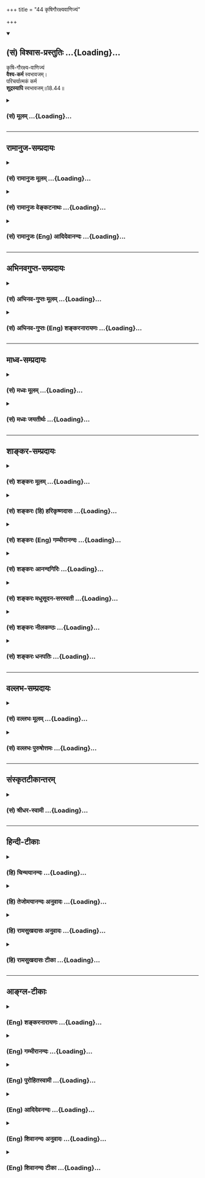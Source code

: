 +++
title = "44 कृषिगौरक्ष्यवाणिज्यं"

+++
<div class="js_include" newlevelforh1="2" title="(सं) विश्वास-प्रस्तुतिः" unfilled url="/mahAbhAratam/shlokashaH/06-bhIShma-parva/03-bhagavad-gItA-parva/saMskRtam/vishvAsa-prastutiH/18_moxa-saMnyAsa-yogaH/44_kRShigauraxyavANi.md">
<details open><summary><h2>(सं) विश्वास-प्रस्तुतिः ...{Loading}...</h2></summary>

कृषि-गौरक्ष्य-वाणिज्यं  
**वैश्य-कर्म** स्वभावजम्।  
परिचर्यात्मकं कर्म  
**शूद्रस्यापि** स्वभावजम्॥18.44॥
</details>
</div>
<div class="js_include collapsed" newlevelforh1="3" title="(सं) मूलम्" unfilled url="/mahAbhAratam/shlokashaH/06-bhIShma-parva/03-bhagavad-gItA-parva/saMskRtam/mUlam/18_moxa-saMnyAsa-yogaH/44_kRShigauraxyavANi.md">
<details><summary><h3>(सं) मूलम् ...{Loading}...</h3></summary>

कृषिगौरक्ष्यवाणिज्यं वैश्यकर्म स्वभावजम्।  
परिचर्यात्मकं कर्म शूद्रस्यापि स्वभावजम्।।18.44।।
</details>
</div>


_________________
## रामानुज-सम्प्रदायः
<div class="js_include collapsed" newlevelforh1="3" title="(सं) रामानुजः मूलम्" unfilled url="/mahAbhAratam/shlokashaH/06-bhIShma-parva/03-bhagavad-gItA-parva/saMskRtam/rAmAnujaH/mUlam/18_moxa-saMnyAsa-yogaH/44_kRShigauraxyavANi.md">
<details><summary><h3>(सं) रामानुजः मूलम् ...{Loading}...</h3></summary>

।।18.44।।**कृषिः** सस्योत्पादनकर्षणम्। **गोरक्ष्यं** पशुपालनम् इत्यर्थः।
**वाणिज्यं** धनसंचयहेतुभूतं क्रयविक्रयात्मकं कर्म। एतद् **वैश्य**स्य
**स्वभावजं कर्म।** पूर्ववर्णत्रयपरिचर्यारूपं **शूद्रस्य स्वभावजं
कर्म। तद् एतत् चतुर्णां वर्णानां वृत्तिभिः सह कर्तव्यानां
शास्त्रविहितानां यज्ञादिकर्मणां प्रदर्शनार्थम् उक्तम्। यज्ञादयो हि
त्रयाणां वर्णानां साधारणाः; शमदमादयः अपि त्रयाणां वर्णानां मुमुक्षूणां
साधारणाः। ब्राह्मणस्य तु सत्त्वोद्रेकस्य स्वाभाविकत्वेन शमदमादयः
सुखोपादानाः इति कृत्वा तस्य शमदमादयः स्वभावजं कर्म इति उक्तम्।
क्षत्रियवैश्ययोः तु स्वतो रजस्तमःप्रधानत्वेन शमदमादयो दुःखोपादानाः इति
कृत्वा न तत्कर्म इति उक्तम्। ब्राह्मणस्य तु वृत्तिः
याजनाध्यापनप्रतिग्रहाः। क्षत्रियस्य जनपदपरिपालनम्। वैश्यस्य कृष्यादयो
यथोक्ताः। शूद्रस्य तु कर्तव्यं वृत्तिः च पूर्ववर्णत्रयपरिचर्या एव।**

</details>
</div>
<div class="js_include collapsed" newlevelforh1="3" title="(सं) रामानुजः वेङ्कटनाथः" unfilled url="/mahAbhAratam/shlokashaH/06-bhIShma-parva/03-bhagavad-gItA-parva/saMskRtam/rAmAnujaH/venkaTanAthaH/18_moxa-saMnyAsa-yogaH/44_kRShigauraxyavANi.md">
<details><summary><h3>(सं) रामानुजः वेङ्कटनाथः ...{Loading}...</h3></summary>

  
  
।।18.44।। रूढिं व्युत्पत्तिं चानुसृत्य फलतः स्वरूपतश्च कृषिं दर्शयति --
सस्योत्पादनं कर्षणमिति। एवं वाणिज्यव्याख्यानेऽपि ग्राह्यम्। गौः रक्ष्या
यत्र; तत्कर्म गोरक्ष्यमित्यभिप्रायेणाऽऽहपशुपालनमिति। रक्ष्यमिति भावार्थं
वा; रक्षणमित्यर्थः। गौरक्ष्यमिति वा पाठः। गा रक्षतीति गोरक्षः; तस्य कर्म
गौरक्ष्यं पशुपालनं वणिजः कर्म वाणिज्यमितिवत्। एवं विशः कर्म
वैश्यंगुणवचनब्राह्मणादिभ्यः कर्मणि च \[अष्टा.5।1।124\] इति
ष्यञ्प्रत्ययः।  
  
शास्त्रान्तरानुसारेण परिचर्यायाः प्रकृतत्रितयानुबन्धित्वमाह --
पूर्ववर्णत्रयेति। ननु षट्कर्मा ब्राह्मणः; त्रिकर्माणौ क्षत्ति्रयवैश्यौ;
शूद्रस्यापिभार्यारतिः शुचिर्भृत्यभर्ता श्राद्धक्रियान्वितः (क्रियारतः --
क्रियापरः)। नमस्कारेण मन्त्रेण पञ्चयज्ञान्न हापयेत् \[या.स्मृ.1।5।121\]
इत्यादयो धर्मा विधीयन्ते तत्कथमिह तत्कर्मणामियत्तानिर्देशः इत्यत्राऽऽह
-- तदेतदिति। प्रदर्शनीयानुदाहरतियज्ञादयो हीति। प्रदर्शनार्थत्वे
हेत्वन्तरमाह शमदमादयोऽपीति। शमादीनां मोक्षार्थिवर्णत्रयसाधारण्येन कथं
ब्राह्मणस्यैव तदुक्तमित्यत्राऽऽहब्राह्मणस्य त्विति। स्वभावप्रभवैः \[18।41
इति पूर्वोक्तानुविधानात्सहजत्वविवक्षयात्र स्वभावजशब्द इत्यभिप्रायेणाऽऽह
-- सत्त्वोद्रेकस्य स्वाभाविकत्वेन शमदमादयः सुखोपादाना इति।
वर्णान्तरगुणसम्भेदं निर्वहति -- क्षत्ति्रयवैश्ययोरिति। न
तत्कर्मेत्युक्तमिति तत्कर्मेति नोक्तमित्यन्वयः। उक्तानां वृत्तीनां
प्रदर्शनार्थत्वाय चतुर्णां वृत्त्यंशं विविच्य विविनक्तिब्राह्मणस्य तु
वृत्तिरित्यादिना। शूद्रधर्मो वृत्तिश्च याज्ञवल्क्येन स्मर्यते --
शूद्रस्य द्विजशुश्रूषा तयाऽजीवन्वणिग्भवेत्। शिल्पैर्वा
विविधैर्जीवेद्द्विजातिहितमाचरन् \[1।5।120\] इति मनुस्तत्र विशेषमाह --
विप्रसेवैव शूद्रस्य विशिष्टं कर्म कीर्त्यते \[10।123\] इति
तदिदमभिप्रेत्याऽऽह -- शूद्रस्य तु कर्तव्यं वृत्तिश्च
पूर्ववर्णंत्रयपरिचर्यैवेति।  
  
नन्विदमयुक्तंभार्यारतिः इत्यादेरुक्तत्वात्मां हि पार्थ व्यपाश्रित्य
इत्यारभ्यस्त्रियो वैश्यास्तथा शूद्रास्तेऽपि यान्ति परां गतिम् \[9।32\]
इति च स्वयमेवाऽऽहवसन्ते दीक्षयेद्विप्रम् इत्यारभ्यहेमन्ते शूद्रमेव च।
स्त्रियं च वर्षाकाले तु पञ्चरात्रविधानतः इति भगवत्समाराधनार्थं दीक्षा च
विहिता तथाब्राह्मणैः क्षत्ति्रयैर्वैश्यैः शूद्रैश्च कृतलक्षणैः।
अर्चनीयश्च सेव्यश्च नित्ययुक्तैः स्वकर्मसु।। सात्त्वतं विधिमास्थाय गीतः
सङ्कर्षणेन यः \[म.भा.66।3940\] इति दीक्षितशूद्रादेर्भगवदर्चनादिकं
स्पष्टमुक्तम्। तथा युगधर्मान् प्रक्रम्योच्यते -- कृतं नाम युगं पूर्वं
यत्र धर्मः सनातनः। कृतमेव न कर्तव्यं यस्मिन् काले नरोत्तम। ब्राह्मणाः
क्षत्ति्रया वैश्याः शूद्राश्च कृतलक्षणाः। कृते युगे समभवन् स्वकर्मनिरताः
सदा।। एकवेदसमायुक्ता एकमन्त्रविधिक्रियाः। पृथग्धर्मास्त्वेकवेद्या
धर्ममेकमनुव्रताः।। चातुराश्रम्ययुक्तेन कर्मणा कालयोगिना। अकामफलसंयोगात्
प्राप्नुवन्ति परां गतिम्।। \[वि.ध.108।19\] इति।  
  
श्रीसात्त्वते च -- अष्टाङ्गयोगयुक्तानां हृद्यागनिरतात्मनाम्।
योगिनामधिकारः स्यादेकस्मिन् हृदयेशये।। व्यामिश्रयागयुक्तानां विप्राणां
वेदवादिनाम्। समन्त्रे तु चतुर्व्यूहे ह्यधिकारो न चान्यथा।। त्रयाणां
क्षत्ति्रयादीनां प्रपन्नानां च तत्त्वतः। अमन्त्रमधिकारस्तु
चतुर्व्यूहक्रियाक्रमे।। सक्रिये मन्त्रचक्रे तु वैभवीये विवेकिनाम्।
ममतासन्निरस्तानां स्वकर्मनिरतात्मनाम्।। कर्मवाङ्मनसैः सम्यग्भक्तानां
परमेश्वरे। चतुर्णामधिकारो वै वृत्ते दीक्षाक्रमे सति \[7।8।9।10।11\]
इत्यधिकारविशेषनियमः कृतः। सप्तमे च व्रतविधानपरिच्छेदेदानार्चने तु
शूद्राणां व्रतकर्मणि सर्वदा। असिद्धान्नं तु विहितं सिद्धं वा
ब्राह्मणेच्छया।। स्वकर्मणा यथोत्कर्षमभ्येति च तथार्चनात्।
तस्मात्स्वेनाधिकारेण कुर्यादाराधनं सदा।। सर्वत्राधिकृतो विप्रो
वासुदेवादिपूजने। यथा तथा न
क्षत्त्राद्यास्तस्माच्छास्त्रार्थमाचरेत्।। नयेन्नक्ताशनैर्भक्त्या
दिनान्येतानि मौद्गल। व्रताद्यन्ते तु विहितं परिपीडं हि तस्य
वा।। \[7।53।54।55।56\] इति व्रतविशेषक्रमो दर्शितः। मौद्गलेति
भगवच्छास्त्रे शूद्रनाम। परिपीडमुपवासः। तथा मन्त्रेषु चैवं नियमोऽन्यत्र
कृतः। वौषट्स्वाहावषट्कारनिष्ठानां तु प्रतिक्रिया। नमस्कारेण विहिता इति।
तथा नारदीये श्रीमदष्टाक्षरकल्पे -- न स्वरः प्रणवोऽङ्गानि
नाप्यन्यविधयस्तथा। स्त्रीणां तु शूद्रजातीनां मन्त्रमात्रोक्तिरिष्यते
\[ना.अ.क.1।120\] इति।  
  
एवमेकादशीव्रतादयोऽपि सर्वसाधारणाः पुराणादिषु पठ्यन्ते। तथान्येऽपि
वर्ज्यावर्ज्यनियमाः कतिकति धर्मशास्त्रादिषु कथ्यन्ते। यथा --
कपिलाक्षीरपानेन ब्राह्मणीगमनेन च। शूद्रे वेदाक्षरेणैव निष्कृतिर्न
विधीयते (वेदाक्षरविचारेण शूद्रस्य नरकं
ध्रुवम्)।। \[पा.स्मृ.1।74\]हृत्कण्ठतालुगाभिस्तु यथासङ्ख्यं द्विजातयः।
शुध्येरन् स्त्री च शूद्रश्च सकृत्स्पृष्टाभिरन्ततःतेषां स एवाचमनकल्प अधिक
अहरहः()। केशश्मश्रुलोमनखवापनम् इत्यादि। तस्मात्जपस्तपस्तीर्थयात्रा
प्रव्रज्या मन्त्रसाधनम्। देवताराधनं चैव स्त्रीशूद्रपतनानि षट् इत्यादिकं
विहितव्यतिरिक्तवर्णत्रयशुश्रूषाविरुद्धविषयमिति योज्यम्। अपि च -- न
शूद्रा भगवद्भक्ता विप्रा भागवताः स्मृताः \[वि.सं.24।10\]
इत्यादिवचनाज्जयाख्यसंहितादिषु भागवतानां चतुर्णां समत्ववचनाच्च
भगवत्परिचर्यावशाद्वर्णत्रयपरिचर्यानिवृत्तिरपि सम्भवेत्। अतः कथंशूद्रस्य
तु कर्तव्यं वृत्तिश्च पूर्ववर्णत्रयपरिचर्यैव इति भाषितम्। अत्र ब्रूमः --
यद्यपि विहितव्यतिरिक्तविषयाः सर्वनिषेधाः विशिष्टसंस्कारगुणविशेषादिमतां च
शूद्राणामपि धर्मविशेषा विहिताः; तथापि ते सर्वे
वर्णत्रयपरिचर्याख्यप्रधानधर्माविरोधेन तन्नियुक्तैः शूद्रैः
तत्परिचर्याभावनयैवानुष्ठेयाः। अत एव ह्यत्रोच्यते,परिचर्यात्मकं कर्म इति।
अन्यथा परिचर्येत्येव वक्तव्यम् नच निष्प्रयोजनाधिकग्रहणं युक्तम्।  
  
आमनन्ति चरहस्याम्नायविदः -- ज्ञानज्ञापनसम्प्रेषणकर्मा ब्राह्मणः;
ज्ञानपरित्राणकर्मा क्षत्ति्रयः; ज्ञानबीजवर्धनकर्मा वैश्यः;
ज्ञानपर्युत्थानकर्मा शूद्रः; कृतयुगस्यान्ते त्रेतायुगस्यादौ
ब्राह्मणक्षत्ति्रयवैश्यशूद्रा भिद्यन्ते; तेषां भिन्नानां दृष्टिः न तथा
भवति; पथ्या रसना न तथा भवन्ति पुष्पफलमोषधिवनस्पतयो न तथा दधते तां
दृष्ट्वा ब्राह्मणक्षत्ति्रयवैश्यशूद्राणामसूया प्रादुर्बभूव -- शूद्रः
प्रथमजातिर्न वः पर्युत्थास्यामीति; वैश्यो द्वितीयजातिर्न वो बीजानि
वर्धयिष्यामीति; क्षत्ति्रयस्तृतीयजातिर्न वः परित्रास्य इति। तान्
ब्राह्मण इत्याह। आस्थिता यूयं न वो वक्ष्यामि इति। अत्र पर्युत्थानं
परिचर्या। एवं शूद्रः साधुः इत्यादिप्रकरणान्तराणि च द्रष्टव्यानि। एतेनन
शूद्रा भगवद्भक्ताः इत्यादिस्तुतिवाक्येन
वर्णत्रयपरिचर्यादिनिवृत्तिप्रसङ्गोऽपि प्रत्युक्तः; भगवदेकान्तशूद्रस्यैव
पर्युत्थानविधेः। भगवद्भक्तिस्तुतिपरत्वादेव हिसर्ववर्णेषु ते शूद्रा ये
ह्यभक्ता जनार्दने \[वि.सं.24।10\] इति व्यतिरेकनिन्दा। किं तर्ह्यत्र
स्तुतिनिन्दालम्बनम् आन्तरः सत्त्वादिगुणोन्मेषः। यदपेक्षया ब्राह्मणादेरेव
ब्रह्मण्यादिकं श्रुत्यादिषु कीर्त्यते -- मौनं चामौनं च निर्विद्याथ
ब्राह्मणः \[बृ.उ.3।5।1\] इति। विष्णुं क्रान्तं (विष्णुक्रान्तं) वासुदेवं
विजानन्विप्रो विप्रत्वं गच्छते तत्त्वदर्शी
\[शा.उ.4म.भा.13।16।2\]चण्डालमपि वृत्तस्थं तं देवा ब्राह्मणं विदुः
इत्यादि।  
  
यत्तु शारीरसत्त्वादिगुणतारतम्यनिबन्धनं जातिरूपं ब्राह्मण्यादिकं;
तस्यान्तरसत्त्वोन्मेषादावप्यनुवृत्तेराशरीरपातं जातिनियमः स्थित एव।
तदनुबन्धिनश्च धर्मास्तत एवावतिष्ठन्ते। अत एव हि विदितब्रह्मविद्योऽपि
विदुरः स्वस्य तद्वचनेऽनधिकारमाह -- शूद्रयोनावहं जातो
नातोऽन्यद्वक्तुमुत्सहे \[म.भा.5।41।5\] इति। शमादिगुणपौष्कल्ययोगिनि तु
शूद्रादौ स्त्रीधर्मिण्यां जनन्यामिवावज्ञानादिनिवृत्तिमात्रविशेषापेक्षया
जातिसामान्यवीक्षणप्रतिषेध इति। यथा स्मरन्ति -- एतैः समेतः शूद्रोऽपि
वार्धके मानमर्हति इति। अत एवभक्तिरष्टविधा ह्येषा यस्मिन् म्लेच्छेऽपि
वर्तते। तस्मै देयं ततो ग्राह्यं स च पूज्यो यथा ह्यहम्
\[गा.रु.पू.ख.219।7।8\] इत्यादिकमनुपप्लवपर्यन्ततयाऽपि निर्व्यूढम्।
साम्योक्तिरपि सर्वोत्कर्षफलादिसाम्यविषया अपशूद्रनयाद्यविरोधश्च। उक्तं
चाचार्यैर्भागवतत्वेन शूद्रस्योत्कर्षे ब्राह्मणस्यापि तेनैवोत्कर्ष इति
पुनर्वैषम्यमिति सर्वं समञ्जसम्। अतः सुष्ठूक्तं -- शूद्रस्य
वृत्तिकर्तव्ययोरैक्यम् इति। ,

</details>
</div>
<div class="js_include collapsed" newlevelforh1="3" title="(सं) रामानुजः (Eng) आदिदेवानन्दः" unfilled url="/mahAbhAratam/shlokashaH/06-bhIShma-parva/03-bhagavad-gItA-parva/saMskRtam/rAmAnujaH/english/AdidevAnandaH/18_moxa-saMnyAsa-yogaH/44_kRShigauraxyavANi.md">
<details><summary><h3>(सं) रामानुजः (Eng) आदिदेवानन्दः ...{Loading}...</h3></summary>

18.44 'Agriculture' is cultivation to produce crops. The meaning of
'cattle breeding' is the protection and rearing of cattle. 'Trade' is the activity causing the amassing of wealth through buying and selling.
This is the duty of Vaisya born of his inherent nature. The duty of a Sudra, born of his inherent nature, is service to the three Orders mentioned earlier. All these have been described to stress that the occupational activities of the four stations are auxiliary to the performance of sacrifices etc., which are ordained by the Sastra.
Sacrifices etc., are common to the first three stations. Control of the senses etc., are common to those who, among the first three stations,
are anxious for release. As a Brahmana possesses preponderance of Sattva, and as the control of the senses, mind etc., can be performed by him easily and naturally, control of the senses etc., have been prescribed as his duty. As control of the mind, senses etc., can be performed only with difficulty by the Ksatriyas and the Vaisyas owing to the preponderance of Rajas and Tamas respectively in them, these have not been stated as their duty. The occupation of a Brahmana is officiating as priest in sacrifices, teaching the Vedas and receiving gifts. The occupation of a Ksatriya is protecting the people and that of the Vaisyas is farming etc., as mentioned before. The duty and occupation of the Sudra is service to the three stations.

</details>
</div>


_________________
## अभिनवगुप्त-सम्प्रदायः
<div class="js_include collapsed" newlevelforh1="3" title="(सं) अभिनव-गुप्तः मूलम्" unfilled url="/mahAbhAratam/shlokashaH/06-bhIShma-parva/03-bhagavad-gItA-parva/saMskRtam/abhinava-guptaH/mUlam/18_moxa-saMnyAsa-yogaH/44_kRShigauraxyavANi.md">
<details><summary><h3>(सं) अभिनव-गुप्तः मूलम् ...{Loading}...</h3></summary>

।।18.41 -- 18.60।। एवमियता षण्णां प्रत्येकं त्रिस्वरूपत्वं धृत्यादीनां च
प्रतिपादितम्। तन्मध्यात् सात्त्विके राशौ वर्तमानो दैवीं संपदं प्राप्त इह
ज्ञाने योग्यः; त्वं च तथाविधः इत्यर्जुनः प्रोत्साहितः। अधुना तु इदमुच्यते
-- यदि तावदनया ज्ञानबुद्ध्या कर्मणि भवान् प्रवर्तते तदा
स्वधर्मप्रवृत्त्या विज्ञानपूततया च न कर्मसंबन्धस्तव। अथैतन्नानुमन्यसे;
तदवश्यं तव प्रवृत्त्या तावत् भाव्यम् जातेरेव तथाभावे स्थितत्वात्। यतः
सर्वः स्वभावनियतः +++(S;;N स्वस्वभावनियतः )+++ कुतश्चिद्दोषात्
तिरोहिततत्स्वभावः +++(S;;N -- हिततत्तत्स्वभावः )+++ कंचित्कालं भूत्वापि;
तत्तिरोधायकविगमे स्वभावं व्यक्त्यापन्नं लभत एव। तथाहि एवंविधो वर्णनां
स्वभावः। एवमवश्यंभाविन्यां प्रवृत्तौ ततः फलविभागिता भवेत्।। तदाह --
ब्राह्मणेत्यादि अवशोऽपि तत् इत्यन्तम्। ब्राह्मणादीनां
कर्मप्रविभागनिरूपणस्य स्वभावोऽश्यं नातिक्रामति,+++(S; ; N omit न and read
अतिक्रामति )+++ इति क्षत्रियस्वभावस्य भवतोऽनिच्छतोऽपि प्रकृतिः स्वभावाख्या
नियोक्तृताम् अव्यभिचारेण भजते। केवलं तया नियुक्तस्य पुण्यपापसंबन्धः। अतः
मदभिहितविज्ञानप्रमाणपुरःसरीकारेण कर्माण्यनुतिष्ठ। तथा सति बन्धो
निवर्त्स्यति। इत्यस्यार्थस्य परिकरघटनतात्पर्यं +++(S; ; N -- करबन्धघटन --
)+++ महावाक्यार्थस्य। अवान्तरवाक्यानां स्पष्टा ( ष्टोऽ ) र्थः। समासेन +++(S
omits समासेन )+++ ( श्लो. 50 ) संक्षेपेण। ज्ञानस्य; प्रागुक्तस्य। निष्ठां (
ष्ठा ) वाग्जालपरिहारेण निश्चितामाह। बुद्ध्या विशुद्धया इत्यादि सर्वमेतत्
व्याख्यातप्रायमिति न पुनरायस्यते,+++(N -- रारभ्यते )+++।

</details>
</div>
<div class="js_include collapsed" newlevelforh1="3" title="(सं) अभिनव-गुप्तः (Eng) शङ्करनारायणः" unfilled url="/mahAbhAratam/shlokashaH/06-bhIShma-parva/03-bhagavad-gItA-parva/saMskRtam/abhinava-guptaH/english/shankaranArAyaNaH/18_moxa-saMnyAsa-yogaH/44_kRShigauraxyavANi.md">
<details><summary><h3>(सं) अभिनव-गुप्तः (Eng) शङ्करनारायणः ...{Loading}...</h3></summary>

18.44 See Comment under 18.60

</details>
</div>


_________________
## माध्व-सम्प्रदायः
<div class="js_include collapsed" newlevelforh1="3" title="(सं) मध्वः मूलम्" unfilled url="/mahAbhAratam/shlokashaH/06-bhIShma-parva/03-bhagavad-gItA-parva/saMskRtam/madhvaH/mUlam/18_moxa-saMnyAsa-yogaH/44_kRShigauraxyavANi.md">
<details><summary><h3>(सं) मध्वः मूलम् ...{Loading}...</h3></summary>

।।18.44।। Sri Madhvacharya did not comment on this sloka.,

</details>
</div>
<div class="js_include collapsed" newlevelforh1="3" title="(सं) मध्वः जयतीर्थः" unfilled url="/mahAbhAratam/shlokashaH/06-bhIShma-parva/03-bhagavad-gItA-parva/saMskRtam/madhvaH/jayatIrthaH/18_moxa-saMnyAsa-yogaH/44_kRShigauraxyavANi.md">
<details><summary><h3>(सं) मध्वः जयतीर्थः ...{Loading}...</h3></summary>

।।18.44।। Sri Jayatirtha did not comment on this sloka.  
  

</details>
</div>


_________________
## शाङ्कर-सम्प्रदायः
<div class="js_include collapsed" newlevelforh1="3" title="(सं) शङ्करः मूलम्" unfilled url="/mahAbhAratam/shlokashaH/06-bhIShma-parva/03-bhagavad-gItA-parva/saMskRtam/shankaraH/mUlam/18_moxa-saMnyAsa-yogaH/44_kRShigauraxyavANi.md">
<details><summary><h3>(सं) शङ्करः मूलम् ...{Loading}...</h3></summary>

।।18.44।। --,**कृषिगौरक्ष्यवाणिज्यं** कृषिश्च गौरक्ष्यं च वाणिज्यं च
कृषिगौरक्ष्यवाणिज्यम्; कृषिः भूमेः विलेखनम्; गौरक्ष्यं गाः रक्षतीति
गोरक्षः तस्य भावः गौरक्ष्यम्; पाशुपाल्यम् इत्यर्थः; वाणिज्यं वणिक्कर्म
क्रयविक्रयादिलक्षणं **वैश्यकर्म** वैश्यजातेः कर्म वैश्यकर्म **स्वभावजम्।
परिचर्यात्मकं** शुश्रूषास्वभावं **कर्म शूद्रस्यापि स्वभावजम्**।।  
  
एतेषां जातिविहितानां कर्मणां सम्यगनुष्ठितानां स्वर्गप्राप्तिः फलं
स्वभावतः; वर्णा आश्रमाश्च स्वकर्मनिष्ठाः प्रेत्य कर्मफलमनुभूय ततः शेषेण
विशिष्टदेशजातिकुलधर्मायुःश्रुतवृत्तवित्तसुखमेधसो जन्म प्रतिपद्यन्ते
इत्यादिस्मृतिभ्यः (आ. स्मृ. 2।2।2।3) पुराणे च वर्णिनाम् आश्रमिणां च
लोकफलभेदविशेषस्मरणात्। कारणान्तरात्तु इदं वक्ष्यमाणं फलम् --,

</details>
</div>
<div class="js_include collapsed" newlevelforh1="3" title="(सं) शङ्करः (हि) हरिकृष्णदासः" unfilled url="/mahAbhAratam/shlokashaH/06-bhIShma-parva/03-bhagavad-gItA-parva/saMskRtam/shankaraH/hindI/harikRShNadAsaH/18_moxa-saMnyAsa-yogaH/44_kRShigauraxyavANi.md">
<details><summary><h3>(सं) शङ्करः (हि) हरिकृष्णदासः ...{Loading}...</h3></summary>

।।18.44।। कृषि; गोरक्षा और वाणिज्य -- भूमिमें हल चलानेका नाम कृषि है;
गौओंकी रक्षा करनेवाला गोरक्ष है; उसका भाव गौरक्ष्य यानी पशुओंको पालना है
तथा क्रयविक्रयरूप वणिक् कर्मका नाम वाणिज्य है ये तीनों वैश्यकर्म हैं
अर्थात् वैश्यजातिके स्वाभाविक कर्म हैं। वैसे ही शूद्रका भी; परिचर्यात्मक
अर्थात् सेवारूप कर्म; स्वाभाविक है। जातिके उद्देश्यसे कहे हुए इन
कर्मोंका भलीप्रकार अनुष्ठान किये जानेपर स्वर्गकी प्राप्तिरूप स्वाभाविक
फल होता है। क्योंकि अपने कर्मोंमें तत्पर हुए वर्णाश्रमावलम्बी मरकर;
परलोकमें कर्मोंका फल भोगकर; बचे हुए कर्मफलके अनुसार श्रेष्ठ देश; काल;
जाति; कुल; धर्म; आयु; विद्या; आचार; धन; सुख और मेधा आदिसे युक्त; जन्म
ग्रहण करते हैं इत्यादि स्मृतिवचन हैं और पुराणमें भी वर्णाश्रमियोंके लिये
अलगअलग लोकप्राप्तिरूप फलभेद बतलाया गया है।

</details>
</div>
<div class="js_include collapsed" newlevelforh1="3" title="(सं) शङ्करः (Eng) गम्भीरानन्दः" unfilled url="/mahAbhAratam/shlokashaH/06-bhIShma-parva/03-bhagavad-gItA-parva/saMskRtam/shankaraH/english/gambhIrAnandaH/18_moxa-saMnyAsa-yogaH/44_kRShigauraxyavANi.md">
<details><summary><h3>(सं) शङ्करः (Eng) गम्भीरानन्दः ...{Loading}...</h3></summary>

18.44 Svabyavajam, the natural; vaisya-karma, duties of the Vaisyas, of
the Vaisya caste; are krsi-gauraksyavanijyam, agriculture, cattle
rearing and trade: Krsi is tilling of land. Orre who rears cattle (go)
is goraksa; the abstract form of that word is gauraksyam,
animal-husbandry. Vanijyam means the occupation of a trader, consisting
of buying and selling. Sudrasya, of the Sudra; api, too; svabhavajam,
the natural; karma, duty; is paricaryatmakam, in the form of service.
When rightly pursued, the natural result of these duties enjoined for
the castes is the attainment of heaven-which act is evident from such
Smrti texts as, 'People belonging to the castes and stages of life, who
are true to their own duties, experience after death the fruit of their
actions. And after that, as a result of the remnants of their merits
they are born in some excellent region, caste and family, with greater
piety, longevity, learning, conduct, wealth, happiness and intelligence'
(Ap. Dh. Su. 2.2.2.3), etc. And in the Puranas also it is particularly
mentioned that poeple belonging to the (different) castes and stages of
life come to have specific results in the form of different worlds. But
this result that is going to be stated follows from a different cause:

</details>
</div>
<div class="js_include collapsed" newlevelforh1="3" title="(सं) शङ्करः आनन्दगिरिः" unfilled url="/mahAbhAratam/shlokashaH/06-bhIShma-parva/03-bhagavad-gItA-parva/saMskRtam/shankaraH/AnandagiriH/18_moxa-saMnyAsa-yogaH/44_kRShigauraxyavANi.md">
<details><summary><h3>(सं) शङ्करः आनन्दगिरिः ...{Loading}...</h3></summary>

।।18.44।। वैश्यशूद्रयोः कर्म विवक्षयानुवदति -- **कृषीति।** स्पष्टार्थः।

</details>
</div>
<div class="js_include collapsed" newlevelforh1="3" title="(सं) शङ्करः मधुसूदन-सरस्वती" unfilled url="/mahAbhAratam/shlokashaH/06-bhIShma-parva/03-bhagavad-gItA-parva/saMskRtam/shankaraH/madhusUdana-sarasvatI/18_moxa-saMnyAsa-yogaH/44_kRShigauraxyavANi.md">
<details><summary><h3>(सं) शङ्करः मधुसूदन-सरस्वती ...{Loading}...</h3></summary>

।।18.44।। कृषीति। कृषिरन्नोत्पत्त्यर्थं भूमेर्विलेखनम्। गोरक्षस्य भावो
गौरक्ष्यं पाशुपाल्यम्। वाणिज्यं वणिजः कर्म क्रयविक्रयादिलक्षणम्।
कुसीदमप्यत्रान्तर्गमनीयं वैश्यकर्म वैश्यजातेः कर्म स्वभावजं
तमउपसर्जनरजोगुणस्वभावजम्। परिचर्यात्मकं द्विजातिशुश्रूषात्मकं कर्म
शूद्रस्यापि स्वभावजं रजउपसर्जनतमोगुणस्वभावजम्।

</details>
</div>
<div class="js_include collapsed" newlevelforh1="3" title="(सं) शङ्करः नीलकण्ठः" unfilled url="/mahAbhAratam/shlokashaH/06-bhIShma-parva/03-bhagavad-gItA-parva/saMskRtam/shankaraH/nIlakaNThaH/18_moxa-saMnyAsa-yogaH/44_kRShigauraxyavANi.md">
<details><summary><h3>(सं) शङ्करः नीलकण्ठः ...{Loading}...</h3></summary>

।।18.44।। वैश्यशूद्रयोः कर्माण्याह -- **कृषीति।** स्पष्टार्थः श्लोकः।

</details>
</div>
<div class="js_include collapsed" newlevelforh1="3" title="(सं) शङ्करः धनपतिः" unfilled url="/mahAbhAratam/shlokashaH/06-bhIShma-parva/03-bhagavad-gItA-parva/saMskRtam/shankaraH/dhanapatiH/18_moxa-saMnyAsa-yogaH/44_kRShigauraxyavANi.md">
<details><summary><h3>(सं) शङ्करः धनपतिः ...{Loading}...</h3></summary>

।।18.44।। क्षात्रं कर्म व्युत्पाद्य वैश्यशूद्रयोस्तद्दर्शयति।
कृषिर्भूमेर्विलेखनम्। गां रजतीति गोरक्षः तस्य भावो गौरक्ष्यं
पाशुपाल्यम्। वाणिज्यं क्रयविक्रयादिलक्षणं वणिक्कर्म कृषिगौरक्ष्यवाणिज्यं
वैश्यजातेः कर्मस्वभावजं स्वभावप्रभवेन तमउपसर्जनरजोगुणेन प्रविभक्तम्।
परिचर्यात्मकं द्विजातिशूश्रूषास्वभावं कर्म शूद्रस्य शूद्रजातेरपि
स्वभावजं स्वभावप्रभवेन रजउपसर्जनतमोगुणेन प्रविभक्तमित्यर्थः।

</details>
</div>


_________________
## वल्लभ-सम्प्रदायः
<div class="js_include collapsed" newlevelforh1="3" title="(सं) वल्लभः मूलम्" unfilled url="/mahAbhAratam/shlokashaH/06-bhIShma-parva/03-bhagavad-gItA-parva/saMskRtam/vallabhaH/mUlam/18_moxa-saMnyAsa-yogaH/44_kRShigauraxyavANi.md">
<details><summary><h3>(सं) वल्लभः मूलम् ...{Loading}...</h3></summary>

।।18.44।। वैश्यशूद्रयोराह -- कृषीति। कुसीदस्य वाणिज्ये निवेशनान्न
पृथगुक्तिः द्विजपरिचर्यात्मकं शूद्रस्येति मर्यादा इयं परिचर्यां भगवति
कृता चेत्सर्वेषां उत्तमफलदा भवेत्यद्वृत्त्या तुष्यते हरिः इति वाक्यात्।
स्पष्टमन्यत्।

</details>
</div>
<div class="js_include collapsed" newlevelforh1="3" title="(सं) वल्लभः पुरुषोत्तमः" unfilled url="/mahAbhAratam/shlokashaH/06-bhIShma-parva/03-bhagavad-gItA-parva/saMskRtam/vallabhaH/puruShottamaH/18_moxa-saMnyAsa-yogaH/44_kRShigauraxyavANi.md">
<details><summary><h3>(सं) वल्लभः पुरुषोत्तमः ...{Loading}...</h3></summary>

  
  
।।18.44।। वैश्यस्याऽऽह -- कृषीति। कृषिः कर्षणं; गोरक्ष्यं पशुपालनं;
वाणिज्यं क्रयविक्रयात्मकम्; एतत् वैश्यस्य स्वभावाज्जातं कर्म।
शूद्रस्याऽऽह -- परिचर्यात्मकमिति। त्रैवर्णिकसेवनात्मकं शूद्रस्यापि
स्वभावजं स्वभावाज्जातं कर्म; यद्वा मत्परिचर्यात्मकं कर्म सर्वेषां
पूर्वोक्तानां शूद्रस्यापीत्यर्थः।  
  

</details>
</div>


_________________
## संस्कृतटीकान्तरम्
<div class="js_include collapsed" newlevelforh1="3" title="(सं) श्रीधर-स्वामी" unfilled url="/mahAbhAratam/shlokashaH/06-bhIShma-parva/03-bhagavad-gItA-parva/saMskRtam/shrIdhara-svAmI/18_moxa-saMnyAsa-yogaH/44_kRShigauraxyavANi.md">
<details><summary><h3>(सं) श्रीधर-स्वामी ...{Loading}...</h3></summary>

।।18.44।। वैश्यशूद्रयोः कर्माह **-- कृषीति।** कृषिः कर्षणम्; गाः रक्षतीति
गोरक्षस्तस्य भावो गौरक्ष्यं पाशुपाल्यमित्यर्थः। वाणिज्यं क्रयविक्रयादि;
एतद्वैश्यस्य स्वभावजं कर्म। त्रैवर्णिकपरिचर्यात्मकं शूद्रस्यापि स्वभावजं
कर्म।

</details>
</div>


_________________
## हिन्दी-टीकाः
<div class="js_include collapsed" newlevelforh1="3" title="(हि) चिन्मयानन्दः" unfilled url="/mahAbhAratam/shlokashaH/06-bhIShma-parva/03-bhagavad-gItA-parva/hindI/chinmayAnandaH/18_moxa-saMnyAsa-yogaH/44_kRShigauraxyavANi.md">
<details><summary><h3>(हि) चिन्मयानन्दः ...{Loading}...</h3></summary>

।।18.44।। प्रत्येक मनुष्य में गुणों की तारतम्यता किसी विशिष्ट अनुपात में
होती है और इसलिए प्रत्येक मनुष्य का अपना विशिष्ट स्वभाव भी होता है। इसी
कारण एक मनुष्य जिस कार्य विशेष को कुशलतापूर्वक कर सकता है; उसी कार्य को
अन्य व्यक्ति उतनी कुशलता से नहीं कर पाता। रजोगुणी क्षत्रिय को सात्त्विक
ब्राह्मण के समान ध्यानाभ्यास करना संभव नहीं होता। उसी प्रकार वैश्य और
शूद्र भी क्षत्रिय के शूरवीरतापूर्ण कर्मों को नहीं कर पायेंगे। सामाजिक
जीवन में सर्वोच्च प्रतिष्ठा के पद तक पहुँचने के लिए सभी मनुष्यों को
पूर्णत एकरूप अवसर प्राप्त नहीं हो सकते। तथापि; एक सामाजिक व्यवस्था सभी
मनुष्यों को अपनेअपने स्वभाव के अनुसार विकसित हाेने के लिए तुल्य अवसर
प्रदान कर सकती है। इस सिद्धांत या व्यवस्था को सफल बनाने हेतु विभिन्न
व्यक्तित्व (वर्णों) के मनुष्यों के लिए भिन्नभिन्न कर्तव्यों का विधान
किया गया है। वैश्य वृत्ति का पुरुष कृषि; गौपालन तथा वाणिज्य के क्षेत्र
में स्फूर्ति और प्रेरणा से कार्य करके अपने दोषों से मुक्त हो सकता है।
दोषमुक्ति से तात्पर्य वासनाक्षय से है। वाणिज्यादि कर्मों में उसकी
स्वाभाविक अभिरुचि होती है। उसी प्रकार अर्पण की भावना से सबकी सेवा करना
शूद्र का स्वाभाविक कर्म है। प्रत्येक मनुष्य के आन्तरिक स्वभाव के अनुसार
उसका वर्ण और कर्म निर्धारित किया जा सकता है। अपने स्वभाव के विपरीत कर्म
में नियुक्त किये जाने पर मनुष्य न केवल उस कर्म क्षेत्र में दुर्व्यवस्था
उत्पन्न करता है; वरन् अपनी स्वयं की भी हानि कर लेता है। उदाहरणार्थ यदि
किसी क्षत्रिय से कहा जाये कि वह सेवाभाव पूर्वक पंखा झलने का कार्य करे;
तो वह सम्भवत विनम्रता से उसे स्वीकार कर लेगा परन्तु तत्काल ही अपने
स्वभाववश किसी दूसरे व्यक्ति को पंखा लाने की आज्ञा देगा इसी प्रकार यदि
किसी वैश्य को मन्दिर का पुजारी बना दिया जाये; तो वह पवित्र स्थान; शीघ्र
ही; किसी व्यापारिक केन्द्र से भी निम्न स्तर का बन जायेगा और यदि उसके
हाथों में राजसत्ता सौंप दी जाये; तो वह अपने स्वभाव से विवश उस प्राप्त
अधिकार द्वारा लाभदायक व्यापार करना प्रारम्भ कर देगा जनता इसे ही
भ्रष्टाचार कहती है हम सबको आत्मनिरीक्षण के द्वारा अपना वर्ण और कर्म
निर्धारित करना चाहिए। किसी भी उच्चवर्गीय पुरुष को निम्नवर्णीय मनुष्यों
की ओर अनादर भाव से देखने का अधिकार नहीं है। प्रत्येक व्यक्ति यथाशक्ति
समाज की सेवा करता है। ईश्वरार्पण की भावना से समाज की सेवा करते हुए
प्रत्येक मनुष्य को आत्मविकास तथा पूर्णत्व प्राप्ति के लिए साधनारत रहना
चाहिए। इसी विषय में भगवान् श्रीकृष्ण कहते हैं

</details>
</div>
<div class="js_include collapsed" newlevelforh1="3" title="(हि) तेजोमयानन्दः अनुवादः" unfilled url="/mahAbhAratam/shlokashaH/06-bhIShma-parva/03-bhagavad-gItA-parva/hindI/tejomayAnandaH/anuvAdaH/18_moxa-saMnyAsa-yogaH/44_kRShigauraxyavANi.md">
<details><summary><h3>(हि) तेजोमयानन्दः अनुवादः ...{Loading}...</h3></summary>

।।18.44।। कृषि, गौपालन तथा वाणिज्य - ये वैश्य के स्वाभाविक कर्म हैं, और
शूद्र का स्वाभाविक कर्म है परिचर्या अर्थात् सेवा करना।।

</details>
</div>
<div class="js_include collapsed" newlevelforh1="3" title="(हि) रामसुखदासः अनुवादः" unfilled url="/mahAbhAratam/shlokashaH/06-bhIShma-parva/03-bhagavad-gItA-parva/hindI/rAmasukhadAsaH/anuvAdaH/18_moxa-saMnyAsa-yogaH/44_kRShigauraxyavANi.md">
<details><summary><h3>(हि) रामसुखदासः अनुवादः ...{Loading}...</h3></summary>

।।18.44।। खेती करना, गायोंकी रक्षा करना और शुद्ध व्यापार करना -- ये
सब-के-सब वैश्यके स्वाभाविक कर्म हैं, तथा चारों वर्णोंकी सेवा करना
शूद्रका भी स्वाभाविक कर्म है।

</details>
</div>
<div class="js_include collapsed" newlevelforh1="3" title="(हि) रामसुखदासः टीका" unfilled url="/mahAbhAratam/shlokashaH/06-bhIShma-parva/03-bhagavad-gItA-parva/hindI/rAmasukhadAsaH/TIkA/18_moxa-saMnyAsa-yogaH/44_kRShigauraxyavANi.md">
<details><summary><h3>(हि) रामसुखदासः टीका ...{Loading}...</h3></summary>

।।18.44।।***व्याख्या --***  **कृषिगौरक्ष्यवाणिज्यं वैश्यकर्म स्वभावजम्
--** खेती करना; गायोंकी रक्षा करना; उनकी वंशवृद्धि करना और शुद्ध व्यापार
करना -- ये कर्म वैश्यमें स्वाभाविक होते हैं। शुद्ध व्यापार करनेका
तात्पर्य है -- जिस देशमें; जिस समय; जिस वस्तुकी आवश्यकता हो; लोगोंके
हितकी भावनासे उस वस्तुको (जहाँ वह मिलती हो; वहाँसे ला करके) उसी देशमें
पहुँचाना प्रजाकी आवश्यक वस्तुओंके अभावकी पूर्ति कैसे हो; वस्तुओंके
अभावमें कोई कष्ट न पाये -- इस भावसे सच्चाईके साथ वस्तुओंका वितरण
करना। ,भगवान् श्रीकृष्ण (नन्दबाबाको लेकर) अपनेको वैश्य ही मानते हैं
**(टिप्पणी प₀ 929)**। इसलिये उन्होंने स्वयं गायों और बछड़ोंको चराया। मनु
महाराजने वैश्यवृत्तिमें **पशूनां रक्षणम्** (मनुस्मृति 1। 90) (पशुओंकी
रक्षा करना) कहा है; पर यहाँ भगवान् (उपर्युक्त पदोंसे) अपने जातिभाईयोंसे
मानो यह कहते हैं कि तुम लोग सब पशुओंका पालन; उनकी रक्षा न कर सको तो
कमसेकम गायोंका पालन और उनकी रक्षा जरूर करना। गायोंकी वृद्धि न कर सको तो
कोई बात नहीं परन्तु उनकी रक्षा जरूर करना; जिससे हमारा गोधन घट न जाय।
इसलिये वैश्यसमाजको चाहिये कि वह गायोंकी रक्षामें अपना तनमनधन लगा दे;
उनकी रक्षा करनेमें अपनी शक्ति बचाकर न रखे।  
  
**गोरक्षासम्बन्धी विशेष बात**  
  
मनुष्योंके लिये गाय सब दृष्टियोंमें पालनीय है। गायसे अर्थ; धर्म; काम और
मोक्ष -- इन चारों पुरुषार्थोंकी सिद्धि होती है। आजके अर्थप्रधान युगमें
तो गाय अत्यन्त ही उपयोगी है। गोपालनसे; गायके दूध; घी; गोबर आदिसे धनकी
वृद्धि होती है। हमारा देश कृषिप्रधान है। अतः यहाँ खेतीमें जितनी प्रधानता
बैलोंकी है; उतनी प्रधानता अन्य किसीकी भी नहीं है। भैंसेके द्वारा भी खेती
की जाती है; पर खेतींमें जितना काम बैल कर सकता है; उतना भैंसा नहीं कर
सकता। भैंसा बलवान् तो होता है; पर वह धूप सहन नहीं कर सकता। धूपमें,चलनेसे
वह जीभ निकाल देता है; जब कि बैल धूपमें भी चलता रहता है। कारण कि भैंसेमें
सात्त्विक बल नहीं होता; जबकि बैलमें सात्त्विक बल होता है। बैलोंकी
अपेक्षा भैंसे कम भी होते हैं। ऐसे ही ऊँटसे भी खेती की जाती है; पर ऊँट
भैंसेसे भी कम होते हैं और बहुत महँगे होते हैं। खेती करनेवाला हरेक आदमी
ऊँट नहीं खरीद सकता। आजकल अच्छेअच्छे जवान बैल मारे जानेके कारण बैल भी
महँगे हो गये हैं; तो भी वे ऊँटजितने महँगे नहीं हैं। यदि घरोंमें गायें
रखी जायँ तो बैल घरोंमें ही पैदा हो जाते हैं; खरीदने नहीं पड़ते। विदेशी
गायोंके जो बैल होते हैं; वे खेतीमें काम नहीं आ सकते क्योंकि उनके कन्धे न
होनेसे उनपर जुआ नहीं रखा जा सकता। गाय पवित्र होती है। उसके शरीरका स्पर्श
करनेवाली हवा भी पवित्र होती है। गायके गोबरगोमूत्र भी पवित्र होते हैं।
गोबरसे लिपे हुए घरोंमें प्लेग; हैजा आदि भयंकर बीमारियाँ नहीं आतीं। इसके
सिवाय युद्धके समय गोबरसे लिपे हुए मकानोंपर बमका उतना असर नहीं होता;
जितना सीमेण्ट आदिसे बने हुए मकानोंपर होता है। गोबरमें जहर खींचनेकी विशेष
शक्ति होती है। काशीमें कोई व्यक्ति साँप काटनेसे मर गया। लोग उसकी
दाहक्रिया करनेके लिये उसको गङ्गाके किनारे ले गये। वहाँपर एक साधु रहते
थे। उन्होंने पूछा कि इस व्यक्तिको क्या हुआ लोगोंने कहा कि यह साँप
काटनेसे मरा है। साधुने कहा कि यह मरा नहीं है; तुमलोग गायका गोबर ले आओ।
गोबर लाया गया। साधुने उस व्यक्तिकी नासिकाको छोड़कर उसके पूरे शरीरमें
(नीचेऊपर) गोबरका लेप कर दिया। आधे घण्टेके बाद गोबरका फिर दूसरा लेप किया।
इससे उस व्यक्तिके श्वास चलने लगे और वह जी उठा। हृदयके रोगोंको दूर करनेके
लिये गोमूत्र बहुत उपयोगी है। छोटी बछड़ीका गोमूत्र रोज तोलादोतोला पीनेसे
पेटके रोग दूर हो जाते हैं। एक सन्तको दमाकी शिकायत थी; उनको गोमूत्रसेवनसे
बहुत फायदा हुआ है। आजकल तो गोबर और गोमूत्रसे अनेक रोगोंकी दवाइयाँ बनायी
जा रही हैं। गोबरसे गैस भी बनने लगी है। खेतोंमें गोबरगोमूत्रकी खादसे जो
अन्न पैदा होता है; वह भी पवित्र होता है। खेतोंमें गायोंके रहनेसे; गोबर
और गोमूत्रसे जमीनकी जैसी पुष्टि होती है; वैसी पुष्टि विदेशी रासायनिक
खादोंसे नहीं होती। जैसे; एक बार अंगूरकी खेती करनेवालेने बताया कि गोबरकी
खाद डालनेसे अंगूरके गुच्छे जितने बड़ेबड़े होते हैं; उतने विदेशी खाद
डालनेसे नहीं होते। विदेशी खाद डालनेसे कुछ ही वर्षोंमें जमीन खराब हो जाती
है अर्थात् उसकी उपजाऊशक्ति नष्ट हो जाती है। परन्तु गोबरगोमूत्रसे जमीनकी
उपजाऊशक्ति ज्योंकीत्यों बनी रहती है। विदेशोंमें रासायनिक खादसे बहुतसे
खेत खराब हो गये हैं; जिन्हें उपजाऊ बनानेके लिये वे लोग भारतसे गोबर मँगवा
रहे हैं और भारतसे गोबरके जहाज भरकर विदेशोंमें जा रहे हैं। हमारे देशकी
गायें सौम्य और सात्त्विक होती हैं। अतः उनका दूध भी सात्त्विक होता है;
जिसको पीनेसे बुद्धि तीक्ष्ण होती है और स्वभाव शान्ति; सौम्य होता है।
विदेशी गायोंका दूध तो ज्यादा होता है; पर उन गायोंमें गुस्सा बहुत होता
है। अतः उनका दूध पीनेसे मनुष्यका स्वभाव क्रूर होता है। भैंसका दूध भी
ज्यादा होता है; पर वह दूध सात्त्विक नहीं होता। उससे सात्त्विक बल नहीं
आता। सैनिकोंके घोड़ोंको गायका दूध पिलाया जाता है; जिससे वे घोड़े बहुत
तेज होते हैं। एक बार सैनिकोंने परीक्षाके लिये कुछ घोड़ोंको भैंसका दूध
पिलाया; जिससे घोड़े खूब मोटे हो गये। परन्तु जब नदी पार करनेका काम पड़ा
तो वे घोड़े पानीमें बैठ गये। भैंस पानीमें बैठा करती है अतः वही स्वभाव
घोड़ोंमें भी आ गया। ऊँटनीका दूध भी निकलता है; पर उस दूधका दही; मक्खन
होता ही नहीं। उसका दूध तामसी होनेसे दुर्गति देनेवाला होता है।
स्मृतियोंमें ऊँट; कुत्ता; गधा आदिको अस्पृश्य बताया गया है। सम्पूर्ण
धार्मिक कार्योंमें गायकी मुख्यता है। जातकर्म; चूड़ाकर्म; उपनयन आदि सोलह
संस्कारोंमें गायका; उसके दूध; घी; गोबर आदिका विशेष सम्बन्ध रहता है।
गायके घीसे ही यज्ञ किया जाता है। स्थानशुद्धिके लिये गोबर का ही चौका
लगाया जाता है। श्राद्धकर्ममें गायके दूधकी खीर बनायी जाती है।
नरकोंसे,बचनेके लिये गोदान किया जाता है। धार्मिक कृत्योंमें पञ्चगव्य
काममें लाया जाता है; जो गायके दूध; दही; घी; गोबर और गोमूत्र -- इन
पाँचोंसे बनता है। कामनापूर्तिके लिये किये जानेवाले यज्ञोंमें गायका घी आदि
काममें आता है। रघुवंशके चलनेमें गायकी ही प्रधानता थी। पौष्टिक;
वीर्यवर्धक चीजोंमें भी गायके दूध और घीका मुख्य स्थान है। निष्कामभावसे
गायकी सेवा करनेसे मुक्ति होती है। गायकी सेवा करनेमात्रसे अन्तःकरण निर्मल
होता है। भगवान् श्रीकृष्णने भी बिना जूतीके गोचारणकी लीला की थी; इसलिये
उनका नाम गोपाल पड़ा। प्राचीनकालमें ऋषिलोग वनमें रहते हुए अपने पास गाय
रखा करते थे। गायके दूध; घीसे उनकी बुद्धि प्रखर; विलक्षण होती थी; जिससे
वे बड़ेबड़े ग्रन्थोंकी रचना किया करते थे। आजकल तो उन ग्रन्थोंको ठीकठीक
समझनेवाले भी कम हैं। गायके दूधघीसे वे दीर्घायु होते थे। इसलिये गायके
घीका एक नाम आयु भी है। बड़ेबड़े राजालोग भी उन ऋषियोंके पास आते थे और
उनकी सलाहसे राज्य चलाते थे। गोरक्षाके लिये बलिदान करनेवालोंकी कथाओंसे
इतिहास; पुराण भरे पड़े हैं। बड़े भारी दुःखकी बात है कि आज हमारे देशमें
पैसोंके लोभसे रोजाना हजारोंकी संख्यामें गायोंकी हत्या की जा रही है अगर
इसी तरह गोहत्या चलती रही तो एक समय गोवंश समाप्त हो जायगा। जब गायें नहीं
रहेंगी; तब क्या दशा होगी; कितनी आफतें आयेंगी -- इसका अन्दाजा नहीं लगाया
जा सकता। जब गायें खत्म हो जायेंगी; तब गोबर नहीं रहेगा और गोबरकी खाद न
रहनेसे जमीन भी उपजाऊ नहीं रहेगी। जमीनके उपजाऊ न रहनेसे खेती कैसे होगी
खेती न होनेसे अन्न तथा वस्त्र (कपास) कैसे मिलेगा लोगोंको शरीरनिर्वाहके
लिये अन्नजल और वस्त्र भी मिलना मुश्किल हो जायगा। गाय और उसके दूध; घी;
गोबर आदिके न रहनेसे प्रजा बहुत दुःखी हो जायगी। गोधनके अभावमें देश पराधीन
और दुर्बल हो जायगा। वर्तमानमें भी अकाल; अनावृष्टि; भूकम्प; आपसी कलह
आदिके होनेमें गायोंकी हत्या मुख्य कारण है। अतः अपनी पूरी शक्ति लगाकर हर
हालतमें गायोंकी रक्षा करना; उनको कत्लखानोंमें जानेसे रोकना हमारा परम
कर्तव्य है। गायोंकी रक्षाके लिये भाईबहनोंको चाहिये कि वे गायोंका पालन
करें; उनको अपने घरोंमें रखें। गायका ही दूधघी खायें; भैंस आदिका नहीं।
घरोंमें गोबरगैसका प्रयोग किया जाय। गायोंकी रक्षाके उद्देश्यसे ही
गोशालाएँ बनायी जाएँ; दूधके उद्देश्यसे नहीं। जितनी गोचरभूमियाँ हैं; उनकी
रक्षा की जाय तथा सरकारसे और गोचरभूमियाँ छुड़ाई जायँ। सरकारकी
गोहत्यानितिका विरोध किया जाय और सरकारसे अनुरोध किया जाय कि वह देशकी
रक्षाके लिये पूरे देशमें तत्काल पूर्णरूपसे गोहत्या बन्द
करे।**परिचर्यात्मकं कर्म शूद्रस्यापि स्वभावजम् --** चारों वर्णोंकी सेवा
करना; सेवाकी सामग्री तैयार करना और चारों वर्णोंके कार्योंमें कोई बाधा;
अड़चन न आये; सबको सुखआराम हो -- इस भावसे अपनी बुद्धि; योग्यता; बलके
द्वारा सबकी सेवा करना शूद्रका स्वाभाविक कर्म है।  
  
यहाँ एक शङ्का पैदा होती है कि भगवान्ने चारों वर्णोंकी उत्पत्तिमें
सत्त्व; रज और तम -- इन तीन गुणोंको कारण बताया। उसमें तमोगुणकी प्रधानतासे
शूद्रकी उत्पत्ति बतायी और गीतामें जहाँ तमोगुणका वर्णन हुआ है; वहाँपर
उसके अज्ञान; प्रमाद; आलस्य; निद्रा; अप्रकाश; अप्रवृत्ति और मोह -- ये सात
अवगुण बताये हैं (गीता 14। 8 13। 17)। अतः ऐसे तमोगुणकी प्रधानतावाले
शूद्रसे सेवा कैसे होगी क्योंकि वह आलस्य; प्रमाद आदिमें पड़ा रहेगा तो
सेवा कैसे कर सकेगा सेवा बहुत ऊँचे दर्जेकी चीज है। ऐसे ऊँचे कर्मका
भगवान्ने शूद्रके लिये कैसे विधान कियायदि इस शङ्कापर गुणोंकी दृष्टिसे
विचार किया जाय तो गीतामें आया है कि सत्त्वगुणवाले ऊँचे लोकोंमें जाते
हैं; रजोगुणवाले मरकर पीछे मध्यलोक अर्थात् मृत्युलोकमें जाते हैं और
तमोगुणवाले अधोगतिमें जाते हैं (गीता 14। 18)। इसमें भी वास्तवमें न देखा
जाय तो रजोगुणके बढ़नेपर जो मरता है; वह कर्मप्रधान मनुष्ययोनिमें जन्म
लेता है -- **रजसि प्रलयं गत्वा कर्मसङ्गिषु जायते** (गीता 14। 15)। इन
सबका तात्पर्य यह हुआ कि मनुष्यमात्र रजःप्रधान (रजोगुणकी प्रधानतावाला)
है। रजःप्रधानवालोंमें जो सात्त्विक; राजस और तामस -- तीन गुण होते हैं; उन
तीनों गुणोंसे ही चारों वर्णोंकी रचना की गयी है। इसलिये कर्म करना सबमें
मुख्य होता है और इसीको लेकर मनुष्योंको कर्मयोनि कहा गया है तथा गीतामें
भी चारों वर्णोंके कर्मोंके लिये स्वभावज कर्म; स्वभावनियत कर्म आदि पद आये
हैं। अतः शूद्रका परिचर्या अर्थात् सेवा करना स्वभावज कर्म है; जिसमें उसे
परिश्रम नहीं होता।  
  
मनुष्यमात्र कर्मयोनि होनेपर भी ब्राह्मण; क्षत्रिय और वैश्यमें
विवेकविचारका विशेष तारतम्य रहता है और शुद्धि भी रहती है परन्तु शूद्रमें
मोहकी प्रधानता रहनेसे उसमें विवेक बहुत दब जाता है। इस दृष्टिसे शूद्रके
सेवाकर्ममें विवेककी प्रधानता न होकर आज्ञापालनकी प्रधानता रहती है --
**अग्या सम न सुसाहिब सेवा** (मानस 2। 301। 2)। इसलिये चारों वर्णोंकी
आज्ञाके अनुसार सेवा करना; सुखसुविधा जुटा देना शूद्रके लिये स्वाभाविक
होता है। शुद्रोंके कर्म परिचर्यात्मक अर्थात् सेवास्वरूप होते हैं। उनके
शारीरिक; सामाजिक; नागरिक; ग्रामणिक आदि सबकेसब कर्म ठीक तरहसे सम्पन्न
होते हैं; जिनसे चारों ही वर्णोंके जीवननिर्वाहके लिये सुखसुविधा; अनुकूलता
और आवश्यकताकी पूर्ति होती है।  
  
**स्वाभाविक कर्मोंका तात्पर्य**  
  
चेतन जीवात्मा और जड प्रकृति -- दोनोंका स्वभाव भिन्नभिन्न है। चेतन
स्वाभाविक ही निर्विकार अर्थात् परिवर्तनरहित है और प्रकृति स्वाभाविक ही
विकारी अर्थात् परिवर्तनशील है। अतः इन दोनोंका स्वभाव भिन्नभिन्न होनेसे
इनका सम्बन्ध स्वाभाविक नहीं है किंतु चेतनने प्रकृतिके साथ अपना सम्बन्ध
मानकर उस सम्बन्धकी सद्भावना कर ली है अर्थात् सम्बन्ध है ऐसा मान लिया है।
इसीको गुणोंका सङ्ग कहते हैं; जो जीवात्माके अच्छीबुरी योनियोंमें जन्म
लेनेका कारण है -- **कारणं गुणसङ्गोस्य सदसद्योनिजन्मसु** (गीता 13। 21)।
इस सङ्गके कारण; गुणोंके तारतम्यसे जीवका ब्राह्मणादि वर्णमें जन्म होता
है। गुणोंके तारतम्यसे जिस वर्णमें जन्म होता है; उन गुणोंके अनुसार ही उस
वर्णके कर्म स्वाभाविक; सहज होते हैं जैसे -- ब्राह्मणके लिये शम; दम आदि
क्षत्रियके लिये शौर्य; तेज आदि वैश्यके लिये खेती; गौरक्षा आदि और शूद्रके
लिये सेवा -- ये कर्म स्वतःस्वाभाविक होते हैं। तात्पर्य है कि चारों
वर्णोंको इन कर्मोंको करनेमें परिश्रम नहीं होता क्योंकि गुणोंके अनुसार
स्वभाव और स्वभावके अनुसार उनके लिये कर्मोंका विधान है। इसलिये इन
कर्मोंमें उनकी स्वाभाविक ही रुचि होती है। मनुष्य इन स्वाभाविक कर्मोंको
जब अपने लिये अर्थात् अपने स्वार्थ; भोग और आरामके लिये करता है; तब वह उन
कर्मोंसे बँध जाता है। जब उन्हीं कर्मोंको स्वार्थ और अभिमानका त्याग करके
निष्कामभावपूर्वक संसारके हितके लिये करता है; तब कर्मयोग हो जाता है; और
उन्हीं कर्मोंसे सब संसारमें व्यापक परमात्माका पूजन करता है अथवा
भगवत्परायण होकर केवल भगवत्सम्बन्धी कर्म (जप; ध्यान; सत्सङ्ग; स्वाध्याय
आदि) करता है; तब वह भक्तियोग हो जाता है। फिर प्रकृतिके गुणोंका सर्वथा
सम्बन्धविच्छेद हो जानेपर केवल एक परमात्मतत्त्व ही रह जाता है; जिसमें
सिद्ध महापुरुषके स्वरूपकी स्वतःसिद्ध स्वतन्त्रता; अखण्डता; निर्विकारताकी
अनुभूति रह जाती है। ऐसा होनेपर भी उसके शरीर; मन; बुद्धि और इन्द्रियोंके
द्वारा अपनेअपने वर्ण; आश्रमकी मर्यादाके अनुसार निर्लिप्ततापूर्वक
शास्त्रविहित कर्म स्वाभाविक होते हैं; जो कि संसारमात्रके लिये आदर्श होते
हैं। प्रभुकी तरफ आकृष्ट होनेसे प्रतिक्षण प्रेम बढ़ता रहता है; जो अनन्त
आनन्दस्वरूप है।**जाति जन्मसे मानी जाय या कर्मसे** ऊँचनीच योनियोंमें
जितने भी शरीर मिलते हैं; वे सब गुण और कर्मके अनुसार ही मिलते हैं। गुण और
कर्मके अनुसार ही मनुष्यका जन्म होता है इसलिये मनुष्यकी जाति जन्मसे ही
मानी जाती है। अतः स्थूलशरीरकी दृष्टिसे विवाह; भोजन आदि कर्म जन्मकी
प्रधानतासे ही करने चाहिये अर्थात् अपनी जाति या वर्णके अनुसार ही भोजन;
विवाह आदि कर्म होने चाहिये।  
  
दूसरी बात; जिस प्राणीका सांसारिक भोग; धन; मान; आराम; सुख आदिका उद्देश्य
रहता है; उसके लिये वर्णके अनुसार कर्तव्यकर्म करना और वर्णकी मर्यादामें
चलना आवश्यक हो जाता है। यदि वह वर्णकी मर्यादामें नहीं चलता; तो उसका पतन
हो जाता है **(टिप्पणी प₀ 932)**। परन्तु जिसका उद्देश्य केवल परमात्मा ही
है; संसारके भोग आदि नहीं; उसके लिये सत्सङ्ग; स्वाध्याय; जप; ध्यान; कथा;
कीर्तन; परस्पर विचारविनिमय आदि भगवत्सम्बन्धी काम मुख्य होते हैं।
तात्पर्य है कि परमात्माकी प्राप्तिमें प्राणीके पारमार्थिक भाव; आचरण
आदिकी मुख्यता है; जाति या वर्णकी नहीं। तीसरी बात; जिसका उद्देश्य
परमात्माकी प्राप्तिका है; वह भगवत्सम्बन्धी कार्योंको मुख्यतासे करते हुए
भी वर्णआश्रमके अनुसार अपने कर्तव्यकर्मोंको पूजनबुद्धिसे केवल
भगवत्प्रीत्यर्थ ही करता है।  
  
आगे छियालीसवें श्लोकमें भगवान्ने बड़ी श्रेष्ठ बात बतायी है कि जिससे
सम्पूर्ण संसार पैदा हुआ है और जिससे सम्पूर्ण संसार व्याप्त है; उस
परमात्माका ही लक्ष्य रखकर; उसके प्रीत्यर्थ ही पूजनरूपसे अपनेअपने वर्णके
अनुसार कर्म किये जायँ। इसमें मनुष्यमात्रका अधिकार है। देवता; असुर; पशु;
पक्षी आदिका स्वतः अधिकार नहीं है परन्तु उनके लिये भी परमात्माकी तरफसे
निषेध नहीं है। कारण कि सभी परमात्माका अंश होनेसे परमात्माकी प्राप्तिके
सभी अधिकारी हैं। प्राणिमात्रका भगवान्पर पूरा अधिकार है। इससे भी यह सिद्ध
होता है कि आपसके व्यवहारमें अर्थात् रोटी; बेटी और शरीर आदिके साथ बर्ताव
करनेमें तो जन्म की प्रधानता है और परमात्माकी प्राप्तिमें भाव; विवेक और
कर्म की प्रधानता है। इसी आशयको लेकर भागवतकारने कहा है कि जिस मनुष्यके
वर्णको बतानेवाला जो लक्षण कहा गया है; वह यदि दूसरे वर्णवालेमें भी मिले
तो उसे भी उसी वर्णका समझ लेना चाहिये **(टिप्पणी प₀ 933.1)**। अभिप्राय यह
है कि ब्राह्मणके शमदम आदि जितने लक्षण हैं; वे लक्षण या गुण स्वाभाविक ही
किसीमें हों तो जन्ममात्रसे नीचा होनेपर भी उसको नीचा नहीं मानना चाहिये।
ऐसे ही महाभारतमें युधिष्ठिर और नहुषके संवादमें आया है कि जो शूद्र
आचरणोंमें श्रेष्ठ है; उस शूद्रको शूद्र नहीं मानना चाहिये और जो ब्राह्मण
ब्राह्मणोचित कर्मोंसे रहित है; उस ब्राह्मणको ब्राह्मण नहीं मानना चाहिये
**(टिप्पणी प₀ 933.2)** अर्थात् वहाँ कर्मोंकी ही प्रधानता ली गयी है;
जन्मकी नहीं। शास्त्रोंमें जो ऐसे वचन आते हैं; उन सबका तात्पर्य है कि कोई
भी नीच वर्णवाला साधारणसेसाधारण मनुष्य अपनी पारमार्थिक उन्नति कर सकता है;
इसमें संदेहकी कोई बात नहीं है। इतना ही नहीं; वह उसी वर्णमें रहता हुआ शम;
दम आदि जो सामान्य धर्म हैं; उनका साङ्गोपाङ्ग पालन करता हुआ अपनी
श्रेष्ठताको प्रकट कर सकता है। जन्म तो पूर्वकर्मोंके अनुसार हुआ है; इसमें
वह बेचारा क्या कर सकता है परन्तु वहीं (नीच वर्णमें) रहकर भी वह अपनी नयी
उन्नति कर सकता है। उस नयी उन्नतिमें प्रोत्साहित करनेके लिये ही
शास्त्रवचनोंका आशय मालूम देता है कि नीच वर्णवाला भी नयी उन्नति करनेमें
हिम्मत न हारे। जो ऊँचे वर्णवाला होकर भी वर्णोचित काम नहीं करता; उसको भी
अपने वर्णोचित काम करनेके लिये शास्त्रोंमें प्रोत्साहित किया है जैसे --
**ब्राह्मणस्य हि देहोऽयं क्षुद्रकामाय नेष्यते**। (श्रीमद्भा0 11। 17। 42)
जिन ब्राह्मणोंका खानपान; आचरण सर्वथा भ्रष्ट है; उन ब्राह्मणोंका
वचनमात्रसे भी आदर नहीं करना चाहिये -- ऐसा स्मृतिमें आया है (मनु0 4। 30।
192)। परन्तु जिनके आचरण श्रेष्ठ हैं; जो भगवान्के भक्त हैं; उन
ब्राह्मणोंकी भागवत आदि पुराणोंमें और महाभारत; रामायण आदि
इतिहासग्रन्थोंमें बहुत महिमा गायी गयी है।  
  
भगवान्का भक्त चाहे कितनी ही नीची जातिका क्यों न हो; वह भक्तिहीन विद्वान्
ब्राह्मणसे श्रेष्ठ है **(टिप्पणी प₀ 933.3)**। ब्राह्मणको विराट्रूप
भगवान्का मुख; क्षत्रियको हाथ; वैश्यको ऊरु (मध्यभाग) और शूद्रको पैर बताया
गया है। ब्राह्मणको मुख बतानेका तात्पर्य है कि उनके पास ज्ञानका संग्रह
है; इसलिये चारों वर्णोंको पढ़ाना; अच्छी शिक्षा देना और उपदेश सुनाना --
यह मुखका ही काम है। इस दृष्टिसे ब्राह्मण ऊँचे माने गये। क्षत्रियको हाथ
बतानेका तात्पर्य है कि वे चारों वर्णोंकी शत्रुओंसे रक्षा करते हैं। रक्षा
करना मुख्यरूपसे हाथोंका ही काम है जैसे -- शरीरमें फोड़ाफुंसी आदि हो जाय
तो हाथोंसे ही रक्षा की जाती है शरीरपर चोट आती हो तो रक्षाके लिये हाथ ही
आड़ देते हैं; और अपनी रक्षाके लिये दूसरोंपर हाथोंसे ही चोट पहुँचायी जाती
है आदमी कहीं गिरता है तो पहले हाथ ही टिकते हैं। इसलिये क्षत्रिय हाथ हो
गये। अराजकता फैल जानेपर तो जन; धन; आदिकी रक्षा करना चारों वर्णोंका धर्म
हो जाता है। वैश्यको मध्यभाग कहनेका तात्पर्य है कि जैसे पेटमें अन्न; जल;
औषध आदि डाले जाते हैं तो उनसे शरीरके सम्पूर्ण अवयवोंको खुराक मिलती है और
सभी अवयव पुष्ट होते हैं; ऐसे ही वस्तुओंका संग्रह करना; उनका यातायात
करना; जहाँ जिस चीजकी कमी हो वहाँ पहुँचाना; प्रजाको किसी चीजका अभाव न
होने देना वैश्यका काम है। पेटमें अन्नजलका संग्रह सब शरीरके लिये होता है
और साथमें पेटको भी पुष्टि मिल जाती है क्योंकि मनुष्य केवल पेटके लिये पेट
नहीं भरता। ऐसे ही वैश्य केवल दूसरोंके लिये ही संग्रह करे; केवल अपने लिये
नहीं। वह ब्राह्मण आदिको दान देता है; क्षत्रियोंको टैक्स देता है; अपना
पालन करता है और शूद्रोंको मेहनताना देता है। इस प्रकार वह सबका पालन करता
है। यदि वह संग्रह नहीं करेगा; कृषि; गौरक्ष्य और वाणिज्य नहीं करेगा तो
क्या देगाशूद्रको चरण बतानेका तात्पर्य है कि जैसे चरण सारे शरीरको उठाये
फिरते हैं और पूरे शरीरकी सेवा चरणोंसे ही होती है; ऐसे ही सेवाके आधारपर
ही चारों वर्ण चलते हैं। शूद्र अपने सेवाकर्मके द्वारा सबके आवश्यक
कार्योंकी पूर्ति करता है।  
  
उपर्युक्त विवेचनमें एक ध्यान देनेकी बात है कि गीतामें चारों वर्णोंके उन
स्वाभाविक कर्मोंका वर्णन है; जो कर्म स्वतः होते हैं अर्थात् उनको करनेमें
अधिक परिश्रम नहीं पड़ता। चारों वर्णोंके लिये और भी दूसरे कर्मंका विधान
है; उनको स्मृतिग्रन्थोंमें देखना चाहिये और उनके अनुसार अपने आचरण बनाने
चाहिये (गीता 16। 24)। वर्तमानमें चारों वर्णोंमें गड़बड़ी आ जानेपर भी यदि
चारों वर्णोंके समुदायोंको इकट्ठा करके अलगअलग समुदायमें देखा जाय तो
ब्राह्मणसमुदायमें शम; दम आदि गुण जितने अधिक मिलेंगे; उतने क्षत्रिय;
वैश्य और शूद्रसमुदायमें नहीं मिलेंगे। क्षत्रियसमुदायमें शौर्य; तेज आदि
गुण जितने अधिक मिलेंगे; उतने ब्राह्मण; वैश्य और शूद्रसमुदायमें नहीं
मिलेंगे। वैश्यसमुदायमें व्यापार करना; धनका उपार्जन करना; धनको पचाना
(धनका भभका ऊपरसे न दीखने देना) आदि गुण जितने अधिक मिलेंगे; उतने
ब्राह्मण; क्षत्रिय और शूद्रसमुदायमें नहीं मिलेंगे। शूद्रसमुदायमें सेवा
करनेकी प्रवृत्ति जितनी अधिक मिलेगी; उतनी ब्राह्मण; क्षत्रिय और
वैश्यसमुदायमें नहीं मिलेगी। तात्पर्य यह है कि आज सभी वर्ण मर्यादारहित और
उच्छृङ्खल होनेपर भी उनके स्वभावज कर्म उनके समुदायोंमें विशेषतासे
देखनेमें आते हैं अर्थात् यह चीज व्यक्तिगत न,दीखकर समुदायगत देखनेमें आती
है। जो लोग शास्त्रके गहरे रहस्यको नहीं जानते; वे कह देते हैं कि
ब्राह्मणोंके हाथमें कलम रही; इसलिये उन्होंने ब्राह्मण सबसे श्रेष्ठ है
ऐसा लिखकर ब्राह्मणोंको सर्वोच्च कह दिया। जिनके पास राज्य था; उन्होंने
ब्राह्मणोंसे कहा -- क्यों महाराज हमलोग कुछ नहीं हैं क्या तो ब्राह्मणोंने
कह दिया -- नहींनहीं; ऐसी बात नहीं। आपलोग भी हैं; आपलोग दो नम्बरमें हैं।
वैश्योंने ब्राह्मणोंसे कहा -- क्यों महाराज हमारे बिना कैसे जीविका चलेगी
आपकी ब्राह्मणोंने कहा -- हाँ; हाँ; आपलोग तीसरे नम्बरमें हैं। जिनके पास न
राज्य था; न धन था; वे ऊँचे उठने लगे तो ब्राह्मणोंने कह दिया -- आपके
भाग्यमें राज्य और धन लिखा नहीं है। आपलोग तो इन ब्राह्मणों; क्षत्रियों और
वैश्योंकी सेवा करो। इसलिये चौथे नम्बरमें आप लोग हैं। इस तरह सबको
भुलावेमें डालकर विद्या; राज्य और धनके प्रभावसे अपनी एकता करके चौथे
वर्णको पददलित कर दिया -- यह लिखनेवालोंका अपना स्वार्थ और अभिमान ही
है। इसका समाधान यह है कि ब्राह्मणोंने कहीं भी अपने ब्राह्मणधर्मके लिये
ऐसा नहीं लिखा है कि ब्राह्मण सर्वोपरि हैं; इसलिये उनको बड़े आरामसे रहना
चाहिये; धनसम्पत्तिसे युक्त होकर मौज करनी चाहिये इत्यादि; प्रत्युत
ब्राह्मणोंके लिये ऐसा लिखा है कि उनको त्याग करना चाहिये; कष्ट सहना
चाहिये तपश्चर्या करनी चाहिये। गृहस्थमें रहते हुए भी उनको धनसंग्रह नहीं
करना चाहिये; अन्नका संग्रह भी थोड़ा ही होना चाहिये -- कुम्भीधान्य
अर्थात् एक घड़ा भरा हुआ अनाज हो; लौकिक भोगोंमें आसक्ति नहीं होनी चाहिये;
और जीवननिर्वाहके लिये किसीसे दान भी लिया जाय तो उसका काम करके अर्थात्
यज्ञ; होम; जप; पाठ आदि करके ही लेना चाहिये। गोदान आदि लिया जाय तो उसका
प्रायश्चित्त करना चाहिये। यदि कोई ब्राह्मणको श्राद्धका निमन्त्रण देना
चाहे तो वह श्राद्धके पहले दिन दे; जिससे ब्राह्मण उसके पितरोंका अपनेमें
आवाहन करके रात्रिमें ब्रह्मचर्य और संयमपूर्वक रह सके। दूसरे दिन वह
यजमानके पितरोंका पिण्डदान; तर्पण ठीक विधिविधानसे करवाये। उसके बाद वहाँ
भोजन करे। निमन्त्रण भी एक ही यजमानका स्वीकार करे और भोजन भी एक ही घरका
करे। श्राद्धका अन्न खानेके बाद गायत्रीजप आदि करके शुद्ध होना चाहिये। दान
लेना; श्राद्धका भोजन करना ब्राह्मणके लिये ऊँचा दर्जा नहीं है। ब्राह्मणका
ऊँचा दर्जा त्यागमें है। वे केवल यजमानके पितरोंका कल्याण भावनासे ही
श्राद्धका भोजन और दक्षिणा स्वीकार करते हैं; स्वार्थकी भावनासे नहीं अतः
यह भी उनका त्याग ही है।  
  
ब्राह्मणोंने अपनी जीविकाके लिये ऋत; अमृत; मृत; सत्यानृत और प्रमृत -- ये
पाँच वृत्तियाँ बतायी हैं **(टिप्पणी प₀ 935.1)** --,(1) ऋतवृत्ति सर्वोच्च
वृत्ति मानी गयी है। इसको शिलोञ्छ या कपोतवृत्ति भी कहते हैं। खेती
करनेवाले खेतमेंसे धान काटकर ले जायँ; उसके बाद वहाँ जो अन्न (ऊमी; सिट्टा
आदि) पृथ्वीपर गिरा पड़ा हो; वह भूदेवों (ब्राह्मणों) का होता है अतः उनको
चुनकर अपना निर्वाह करना शिलोञ्छवृत्ति है अथवा धान्यमण्डीमें जहाँ धान्य
तौला जाता है; वहाँ पृथ्वीपर गिरे हुए दाने भूदेवोंके होते हैं अतः उनको
चुनकर जीवननिर्वाह करना कपोतवृत्ति है।  
  
(2) बिना याचना किये और बिना इशारा किये कोई यजमान आकर देता है तो
निर्वाहमात्रकी वस्तु लेना अमृतवृत्ति है। इसको अयाचितवृत्ति भी कहते
हैं।  
  
(3) सुबह भिक्षाके लिये गाँवमें जाना और लोगोंको वार; तिथि; मुहूर्त आदि
बताकर (इस रूपमें काम करके) भिक्षामें जो कुछ मिल जाय; उसीसे अपना
जीवननिर्वाह करना मृतवृत्ति है।  
  
(4) व्यापार करके जीवननिर्वाह करना सत्यानृतवृत्ति है।  
  
(5) उपर्युक्त चारों वृत्तियोंसे जीवननिर्वाह न हो तो खेती करे; पर वह भी
कठोर विधिविधानसे करे जैसे -- एक बैलसे हल न चलाये; धूपके समय हल न चलाये
आदि; यह प्रमृतवृत्ति है।  
  
उपर्युक्त वृत्तियोंमेंसे किसी भी वृत्तिसे निर्वाह किया जाय; उसमें
पञ्चमहायज्ञ; अतिथिसेवा करके यज्ञशेष भोजन करना चाहिये **(टिप्पणी प₀
935.2)**। श्रीमद्भगवद्गीतापर विचार करते हैं तो ब्राह्मणके लिये पालनीय जो
नौ स्वाभाविक धर्म बताये गये हैं; उनमें जीविका पैदा करनेवाला एक भी धर्म
नहीं है। क्षत्रियके लिये सात स्वाभाविक धर्म बताये हैं। उनमें युद्ध करना
और शासन करना -- ये दो धर्म कुछ जीविका पैदा करनेवाले हैं। वैश्यके लिये
तीन धर्म बताये हैं -- खेती; गोरक्षा और व्यापार ये तीनों ही जीविका पैदा
करनेवाले हैं। शूद्रके लिये एक सेवा ही धर्म बताया है; जिसमें पैदाहीपैदा
होती है। शूद्रके लिये खानपान; जीवननिर्वाह आदिमें भी बहुत छूट दी गयी
है।  
  
भगवान्ने **स्वे स्वे कर्मण्यभिरतः संसिद्धिं लभते नरः** (गीता 18। 45)
पदोंसे कितनी विचित्र बात बतायी है कि शम; दम आदि नौ धर्मोंके पालनसे
ब्राह्मणका जो कल्याण होता है; वही कल्याण शौर्य; तेज आदि सात धर्मोंके
पालनसे क्षत्रियका होता है; वही कल्याण खेती; गोरक्षा और व्यापारके पालनसे
वैश्य होता है और वही कल्याण केवल सेवा करनेसे शूद्रका हो जाता है।  
  
आगे भगवान्ने एक विलक्षण बात बतायी है कि ब्राह्मण; क्षत्रिय; वैश्य और
शूद्र अपनेअपने वर्णोचित कर्मोंके द्वारा उस परमात्माका पूजन करके परम
सिद्धिको प्राप्त हो जाते हैं -- **स्वकर्मणा तमभ्यर्च्य सिद्धिं विन्दति
मानवः** (18। 46)। वास्तवमें कल्याण वर्णोचित कर्मोंसे नहीं होता; प्रत्युत
निष्कामभावपूर्वक पूजनसे ही होता है। शूद्रका तो स्वाभाविक कर्म ही
परिचर्यात्मक अर्थात् पूजनरूप है अतः उसका पूजनके द्वारा पूजन होता है
अर्थात् उसके द्वारा दुगुनी पूजा होती है इसलिये उसका कल्याण जितनी जल्दी
होगा; उतनी जल्दी ब्राह्मण आदिका नहीं होगा। शास्त्रकारोंने उद्धार करनेमें
छोटेको ज्यादा प्यार दिया है क्योंकि छोटा प्यारका पात्र होता है और बड़ा
अधिकारका पात्र होता है। बड़ेपर चिन्ताफिक्र ज्यादा रहती है; छोटेपर कुछ भी
भार नहीं रहता। शूद्रको भाररहित करके उसकी जीविका बतायी गयी है और प्यार भी
दिया गया है। वास्तवमें देखा जाय तो जो वर्णआश्रममें जितना ऊँचा होता है;
उसके लिये शास्त्रोंके अनुसार उतने ही कठिन नियम होते हैं। उन नियमोंका
साङ्गोपाङ्ग पालन करनेमें कठिनता अधिक मालूम देती है। परन्तु जो
वर्णआश्रममें नीचा होता है; उसका कल्याण सुगमतासे हो जाता है। इस विषयमें
विष्णुपुराणमें एक कथा आती है -- एक बार बहुतसे ऋषिमुनि मिलकर श्रेष्ठताका
निर्णय करनेके लिये भगवान् वेदव्यासजीके पास गये। व्यासजीने सबको आदरपूर्वक
बिठाया और स्वयं गङ्गामें स्नान करने चले गये। गङ्गामें स्नान करते हुए
उन्होंने कहा -- कलियुग; तुम धन्य हो स्त्रियों; तुम धन्य हो शूद्रों; तुम
धन्य हो जब व्यासजी स्नान करके ऋषियोंके पास आये तो ऋषियोंने कहा -- महाराज
आपने कलियुग; स्त्रियों और शूद्रोंको धन्यवाद कैसे दिया तो उन्होंने कहा कि
कलियुगमें अपने धर्मका पालन करनेसे स्त्रियाँ और शूद्रोंका कल्याण जल्दी और
सुगमतापूर्वक हो जाता है। यहाँ एक और बात सोचनेकी है कि जो अपने स्वार्थका
काम करता है; वह समाजमें और संसारमें आदरका पात्र नहीं होता। समाजमें ही
नहीं; घरमें भी जो व्यक्ति पेटू और चट्टू होता है; उसकी दूसरे निन्दा करते
हैं। ब्राह्मणोंने स्वार्थदृष्टिसे अपने ही मुँहसे अपनी (ब्राह्मणोंकी)
प्रशंसा; श्रेष्ठताकी बात नहीं कही है। उन्होंने,ब्राह्मणोंके लिये त्याग
ही बताया है। सात्त्विक मनुष्य अपनी प्रशंसा नहीं करते; प्रत्युत दूसरोंकी
प्रशंसा; दूसरोंका आदर करते हैं। तात्पर्य है कि ब्राह्मणोंने कभी अपने
स्वार्थ और अभिमानकी बात नहीं कही। यदि वे स्वार्थ और अभिमानकी बात कहते तो
वे इतने आदरणीय नहीं होते; संसारमें और शास्त्रोंमें आदर न पाते। वे जो आदर
पाते हैं; वह त्यागसे ही पाते हैं। इस प्रकार मनुष्यको शास्त्रोंका गहरा
अध्ययन करके उपर्युक्त सभी बातोंको समझना चाहिये और ऋषिमुनियोंपर;
शास्त्रकारोंपर झूठा आक्षेप नहीं करना चाहिये।  
  
ऊँचनीच वर्णोंमें प्राणियोंका जन्म मुख्यरूपसे गुणों और कर्मोंके अनुसार
होता है -- **चातुर्वर्ण्यं मया सृष्टं गुणकर्मविभागशः** (गीता 4। 13)
परन्तु ऋणानुबन्ध; शाप; वरदान; सङ्ग आदि किसी कारणविशेषसे भी ऊँचनीच
वर्णोंमें जन्म हो जाता है। उन वर्णोंमें जन्म होनेपर भी वे अपने
पूर्वस्वभावके अनुसार ही आचरण करते हैं। यही कारण है कि ऊँचे वर्णमें
उत्पन्न होनेपर भी उनके नीच आचरण देखे जाते हैं; जैसे धुन्धुकारी आदि और
नीच वर्णमें उत्पन्न होनेपर भी वे महापुरुष होते हैं; जैसे विदुर; कबीर;
रैदास आदि। आज जिस समुदायमें जातिगत; कुलपरम्परागत; समाजगत और व्यक्तिगत जो
भी शास्त्रविपरीत दोष आये हैं; उनको अपने विवेकविचार; सत्सङ्ग; स्वाध्याय
आदिके द्वारा दूर करके अपनेमें स्वच्छता; निर्मलता; पवित्रता लानी चाहिये;
जिससे अपने मनुष्यजन्मका ध्येय सिद्ध हो सके।  
  
***सम्बन्ध --***  स्वभावज कर्मोंका वर्णन करनेका प्रयोजन क्या है --
इसको अब आगेके दो श्लोकोंमें बताते हैं।

</details>
</div>


_________________
## आङ्ग्ल-टीकाः
<div class="js_include collapsed" newlevelforh1="3" title="(Eng) शङ्करनारायणः" unfilled url="/mahAbhAratam/shlokashaH/06-bhIShma-parva/03-bhagavad-gItA-parva/english/shankaranArAyaNaH/18_moxa-saMnyAsa-yogaH/44_kRShigauraxyavANi.md">
<details><summary><h3>(Eng) शङ्करनारायणः ...{Loading}...</h3></summary>

18.44. Ploughing, cattle-tending and trading are the actions of the Vaisyas, born of their nature. The action, in the form of service, is of the Sudras, born of their nature.

</details>
</div>
<div class="js_include collapsed" newlevelforh1="3" title="(Eng) गम्भीरानन्दः" unfilled url="/mahAbhAratam/shlokashaH/06-bhIShma-parva/03-bhagavad-gItA-parva/english/gambhIrAnandaH/18_moxa-saMnyAsa-yogaH/44_kRShigauraxyavANi.md">
<details><summary><h3>(Eng) गम्भीरानन्दः ...{Loading}...</h3></summary>

18.44 The natural duties of the Vaisyas are agriculture, cattle-rearing and trade. Of the Sudras, too, the natural duty is in the form of service.

</details>
</div>
<div class="js_include collapsed" newlevelforh1="3" title="(Eng) पुरोहितस्वामी" unfilled url="/mahAbhAratam/shlokashaH/06-bhIShma-parva/03-bhagavad-gItA-parva/english/purohitasvAmI/18_moxa-saMnyAsa-yogaH/44_kRShigauraxyavANi.md">
<details><summary><h3>(Eng) पुरोहितस्वामी ...{Loading}...</h3></summary>

18.44 Agriculture, protection of the cow and trade are the duty of a trader, again in accordance with his nature. The duty of a servant is to serve, and that too agrees with his nature.

</details>
</div>
<div class="js_include collapsed" newlevelforh1="3" title="(Eng) आदिदेवनन्दः" unfilled url="/mahAbhAratam/shlokashaH/06-bhIShma-parva/03-bhagavad-gItA-parva/english/AdidevanandaH/18_moxa-saMnyAsa-yogaH/44_kRShigauraxyavANi.md">
<details><summary><h3>(Eng) आदिदेवनन्दः ...{Loading}...</h3></summary>

18.44 Agriculture, cattle-breeding and trade are the duties of the Vaisya born of his nature৷৷. And the duty of a Sudra is one of service,
born of his nature.

</details>
</div>
<div class="js_include collapsed" newlevelforh1="3" title="(Eng) शिवानन्दः अनुवादः" unfilled url="/mahAbhAratam/shlokashaH/06-bhIShma-parva/03-bhagavad-gItA-parva/english/shivAnandaH/anuvAdaH/18_moxa-saMnyAsa-yogaH/44_kRShigauraxyavANi.md">
<details><summary><h3>(Eng) शिवानन्दः अनुवादः ...{Loading}...</h3></summary>

18.44 Agriculture, cattle-rearing and trade are the duties of the Vaisya
(merchant), born of (their own) nature; and action consisting of service is the duty of the Sudra (servant-class), born of (their own) nature.

</details>
</div>
<div class="js_include collapsed" newlevelforh1="3" title="(Eng) शिवानन्दः टीका" unfilled url="/mahAbhAratam/shlokashaH/06-bhIShma-parva/03-bhagavad-gItA-parva/english/shivAnandaH/TIkA/18_moxa-saMnyAsa-yogaH/44_kRShigauraxyavANi.md">
<details><summary><h3>(Eng) शिवानन्दः टीका ...{Loading}...</h3></summary>

18.44 कृषिगौरक्ष्यवाणिज्यम् agriculture; cattlerearing and trade;
वैश्यकर्म the duties of Vaisya; स्वभावजम् born of nature; परिचर्यात्मकम्
consisting of service; कर्म action; शूद्रस्य of the Sudra; अपि also;
स्वभावजम् born of nature.Commentary When a man performs his duties rightly according to his caste and order of life his heart is purified and he goes to heaven. Apastambha Dharma Sutra declares; Men of severla,castes and orders; each devoted to his respective duties; reap the fruits of their actions after death; and then by the residual Karma attain to births in superior Dharma; span of life; learning; conduct;
wealth; happiness and intelligence (2;2;2;3). There is a vivid description in the Puranas also of the different results and worlds which men of the four castes and orders obtain by discharging their respective duties.

</details>
</div>
